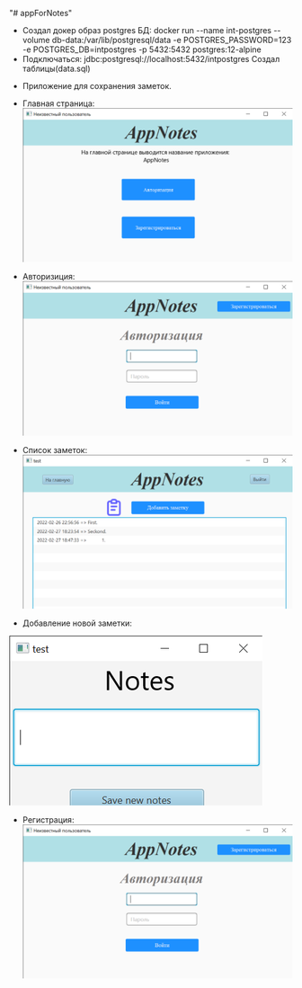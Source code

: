 "# appForNotes" 
- Создал докер образ postgres БД:
docker run --name int-postgres --volume db-data:/var/lib/postgresql/data -e POSTGRES_PASSWORD=123 -e POSTGRES_DB=intpostgres -p 5432:5432 postgres:12-alpine
- Подключаться:
jdbc:postgresql://localhost:5432/intpostgres
Создал таблицы(data.sql)


* Приложение для сохранения заметок.
- Главная страница:
![image](https://github.com/Egor18032019/appForNotes/blob/main/src/sample/assets/main.png)

- Авторизиция:
![image](https://github.com/Egor18032019/appForNotes/blob/main/src/sample/assets/avt.png)

- Список заметок:
![image](https://github.com/Egor18032019/appForNotes/blob/main/src/sample/assets/listNotes.png)

- Добавление новой заметки:

![image](https://github.com/Egor18032019/appForNotes/blob/main/src/sample/assets/addNewNotes.png)

- Регистрация:
![image](https://github.com/Egor18032019/appForNotes/blob/main/src/sample/assets/avt.png)


